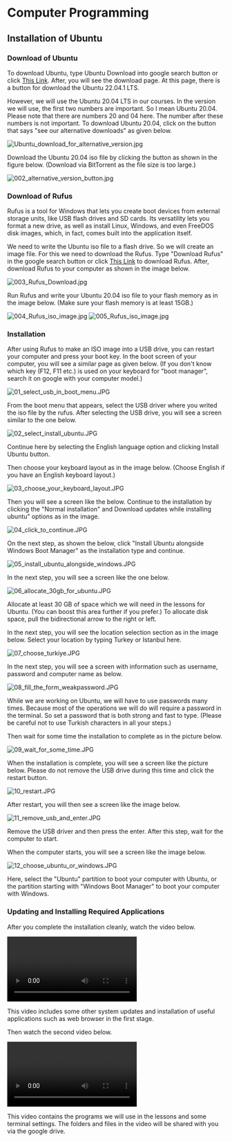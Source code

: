 # Computer Programming
## Installation of Ubuntu
### Download of Ubuntu
To download Ubuntu, type Ubuntu Download into google search button or click [This Link](https://ubuntu.com/download/desktop).
After, you will see the download page. 
At this page, there is a button for download the Ubuntu 22.04.1 LTS. 

However, we will use the Ubuntu 20.04 LTS in our courses. 
In the version we will use, the first two numbers are important. So I mean Ubuntu 20.04. Please note that there are numbers 20 and 04 here. The number after these numbers is not important.
To download Ubuntu 20.04, click on the button that says "see our alternative downloads" as given below.

![Ubuntu_download_for_alternative_version.jpg](./figures/Ubuntu_download_for_alternative_version.jpg)

Download the Ubuntu 20.04 iso file by clicking the button as shown in the figure below. (Download via BitTorrent as the file size is too large.) 

![002_alternative_version_button.jpg](./figures/002_alternative_version_button.jpg)

### Download of Rufus
Rufus is a tool for Windows that lets you create boot devices from external storage units, like USB flash drives and SD cards. Its versatility lets you format a new drive, as well as install Linux, Windows, and even FreeDOS disk images, which, in fact, comes built into the application itself.

We need to write the Ubuntu iso file to a flash drive. So we will create an image file. For this we need to download the Rufus.
Type "Download Rufus" in the google search button or click [This Link](https://rufus.ie/en/) to download Rufus.
After, download Rufus to your computer as shown in the image below.

![003_Rufus_Download.jpg](./figures/003_Rufus_Download.jpg)

Run Rufus and write your Ubuntu 20.04 iso file to your flash memory as in the image below. (Make sure your flash memory is at least 15GB.)

![004_Rufus_iso_image.jpg](./figures/004_Rufus_iso_image.jpg)
![005_Rufus_iso_image.jpg](./figures/005_Rufus_iso_image.jpg)

### Installation
After using Rufus to make an ISO image into a USB drive, you can restart your computer and press your boot key.
In the boot screen of your computer, you will see a similar page as given below.  (If you don't know which key (F12, F11 etc.) is used on your keyboard for "boot manager", search it on google with your computer model.)

![01_select_usb_in_boot_menu.JPG](./figures/01_select_usb_in_boot_menu.JPG)

From the boot menu that appears, select the USB driver where you writed the iso file by the rufus. After selecting the USB drive, you will see a screen similar to the one below. 

![02_select_install_ubuntu.JPG](./figures/02_select_install_ubuntu.JPG)

Continue here by selecting the English language option and clicking Install Ubuntu button.

Then choose your keyboard layout as in the image below. (Choose English if you have an English keyboard layout.)

![03_choose_your_keyboard_layout.JPG](./figures/03_choose_your_keyboard_layout.JPG)

Then you will see a screen like the below. 
Continue to the installation by clicking the "Normal installation" and Download updates while installing ubuntu" options as in the image.

![04_click_to_continue.JPG](./figures/04_click_to_continue.JPG)

On the next step, as shown the below, click "Install Ubuntu alongside Windows Boot Manager" as the installation type and continue.

![05_install_ubuntu_alongside_windows.JPG](./figures/05_install_ubuntu_alongside_windows.JPG)

In the next step, you will see a screen like the one below.

![06_allocate_30gb_for_ubuntu.JPG](./figures/06_allocate_30gb_for_ubuntu.JPG)

Allocate at least 30 GB of space which we will need in the lessons for Ubuntu. (You can boost this area further if you prefer.)
To allocate disk space, pull the bidirectional arrow to the right or left.

In the next step, you will see the location selection section as in the image below. Select your location by typing Turkey or Istanbul here.

![07_choose_turkiye.JPG](./figures/07_choose_turkiye.JPG)

In the next step, you will see a screen with information such as username, password and computer name as below.

![08_fill_the_form_weakpassword.JPG](./figures/08_fill_the_form_weakpassword.JPG)

While we are working on Ubuntu, we will have to use passwords many times. Because most of the operations we will do will require a password in the terminal. So set a password that is both strong and fast to type. (Please be careful not to use Turkish characters in all your steps.)

Then wait for some time the installation to complete as in the picture below.

![09_wait_for_some_time.JPG](./figures/09_wait_for_some_time.JPG)

When the installation is complete, you will see a screen like the picture below. Please do not remove the USB drive during this time and click the restart button. 

![10_restart.JPG](./figures/10_restart.JPG)

After restart, you will then see a screen like the image below.

![11_remove_usb_and_enter.JPG](./figures/11_remove_usb_and_enter.JPG)

Remove the USB driver and then press the enter. 
After this step, wait for the computer to start.

When the computer starts, you will see a screen like the image below. 

![12_choose_ubuntu_or_windows.JPG](./figures/12_choose_ubuntu_or_windows.JPG)

Here, select the "Ubuntu" partition to boot your computer with Ubuntu, or the partition starting with "Windows Boot Manager" to boot your computer with Windows. 

### Updating and Installing Required Applications

After you complete the installation cleanly, watch the video below. 

![01_ubuntu_installation-2022-09-28_12.27.29.mp4](./videos/01_ubuntu_installation-2022-09-28_12.27.29.mp4)

This video includes some other system updates and installation of useful applications such as web browser in the first stage.

Then watch the second video below.

![02_terminal_setting-2022-09-28_12.36.40.mp4](./videos/02_terminal_setting-2022-09-28_12.36.40.mp4)

This video contains the programs we will use in the lessons and some terminal settings. The folders and files in the video will be shared with you via the google drive.
